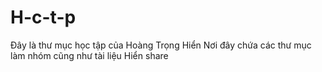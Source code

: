 # H-c-t-p
Đây là thư mục học tập của Hoàng Trọng Hiển
Nơi đây chứa các thư mục làm nhóm cũng như tài liệu Hiển share
